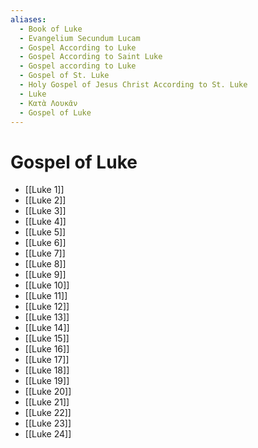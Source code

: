```yaml
---
aliases:
  - Book of Luke
  - Evangelium Secundum Lucam
  - Gospel According to Luke
  - Gospel According to Saint Luke
  - Gospel according to Luke
  - Gospel of St. Luke
  - Holy Gospel of Jesus Christ According to St. Luke
  - Luke
  - Κατὰ Λουκᾶν
  - Gospel of Luke
---
```



# Gospel of Luke
- [[Luke 1]]
- [[Luke 2]]
- [[Luke 3]]
- [[Luke 4]]
- [[Luke 5]]
- [[Luke 6]]
- [[Luke 7]]
- [[Luke 8]]
- [[Luke 9]]
- [[Luke 10]]
- [[Luke 11]]
- [[Luke 12]]
- [[Luke 13]]
- [[Luke 14]]
- [[Luke 15]]
- [[Luke 16]]
- [[Luke 17]]
- [[Luke 18]]
- [[Luke 19]]
- [[Luke 20]]
- [[Luke 21]]
- [[Luke 22]]
- [[Luke 23]]
- [[Luke 24]]

